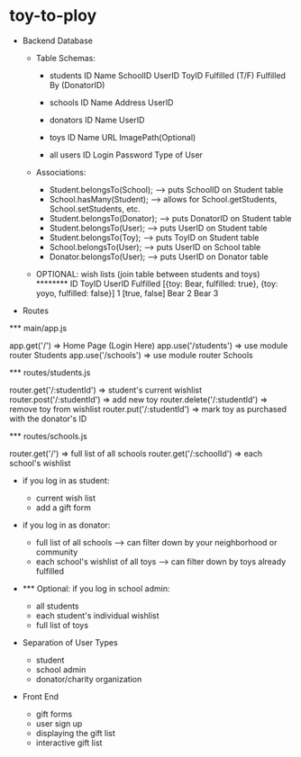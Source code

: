 # toy-to-ploy

* Backend Database
  - Table Schemas:
    - students
        ID        Name        SchoolID         UserID       ToyID      Fulfilled (T/F)       Fulfilled By (DonatorID)

    - schools
        ID        Name        Address       UserID

    - donators
        ID        Name       UserID

    - toys
      ID          Name       URL        ImagePath(Optional)

    - all users
      ID        Login       Password       Type of User

  - Associations:
    - Student.belongsTo(School);    -->     puts SchoolID on Student table
    - School.hasMany(Student);      -->     allows for School.getStudents, School.setStudents, etc.
    - Student.belongsTo(Donator);   -->     puts DonatorID on Student table
    - Student.belongsTo(User);      -->     puts UserID on Student table
    - Student.belongsTo(Toy);       -->     puts ToyID on Student table
    - School.belongsTo(User);       -->     puts UserID on School table
    - Donator.belongsTo(User);      -->     puts UserID on Donator table

  - OPTIONAL: wish lists (join table between students and toys) ********
    ID          ToyID       UserID        Fulfilled
                  [{toy: Bear, fulfilled: true}, {toy: yoyo, fulfilled: false}]      1       [true, false]
                  Bear      2
                  Bear      3


* Routes

*** main/app.js

app.get('/') => Home Page (Login Here)
app.use('/students') => use module router Students
app.use('/schools') => use module router Schools

*** routes/students.js

router.get('/:studentId') => student's current wishlist
router.post('/:studentId') => add new toy
router.delete('/:studentId') => remove toy from wishlist
router.put('/:studentId') => mark toy as purchased with the donator's ID

*** routes/schools.js

router.get('/') => full list of all schools
router.get('/:schoolId') => each school's wishlist


  - if you log in as student:
    - current wish list
    - add a gift form

  - if you log in as donator:
    - full list of all schools --> can filter down by your neighborhood or community
    - each school's wishlist of all toys --> can filter down by toys already fulfilled

  - *** Optional: if you log in school admin:
    - all students
    - each student's individual wishlist
    - full list of toys


* Separation of User Types
  - student
  - school admin
  - donator/charity organization


* Front End
  - gift forms
  - user sign up
  - displaying the gift list
  - interactive gift list
